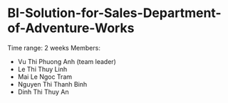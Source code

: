 # BI-Solution-for-Sales-Department-of-Adventure-Works
Time range: 2 weeks
Members:
- Vu Thi Phuong Anh (team leader)
- Le Thi Thuy Linh
- Mai Le Ngoc Tram
- Nguyen Thi Thanh Binh
- Dinh Thi Thuy An

